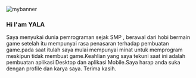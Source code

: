 ![mybanner](https://github.com/rizalyala/rizalyala/assets/62783459/7fc9c36d-0c6b-485e-9ba8-09742f96889d)

### Hi I'am YALA

Saya menyukai dunia pemrograman sejak SMP , berawal dari hobi bermain game setelah itu mempunyai rasa penasaran terhadap pembuatan game.pada saat itulah saya mulai mempunyai minat untuk memprogram meskipun tidak membuat game.Keahlian yang saya tekuni saat ini adalah pembuatan aplikasi Desktop dan aplikasi Mobile.Saya harap anda suka dengan profile dan karya saya. Terima kasih.
